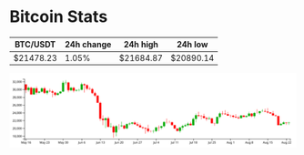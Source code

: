 # Bitcoin Stats

BTC/USDT|24h change|24h high|24h low|
|---|---|---|---|
|$21478.23|1.05%|$21684.87|$20890.14|

<img src="./chart.svg">
